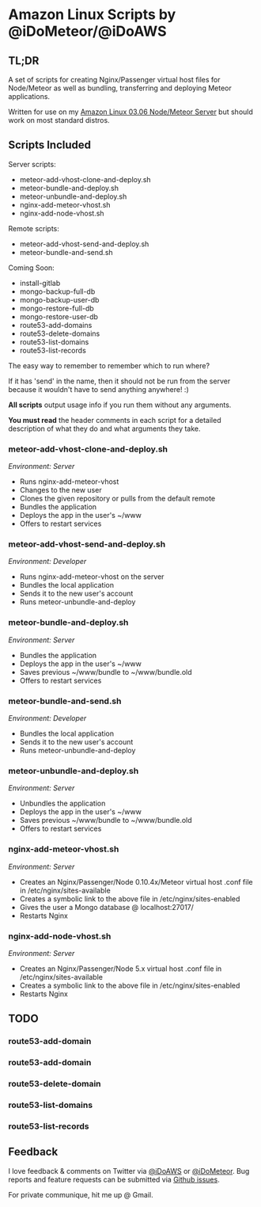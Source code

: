 # Amazon Linux Scripts by @iDoMeteor/@iDoAWS

## TL;DR

A set of scripts for creating Nginx/Passenger virtual host files for Node/Meteor
as well as bundling, transferring and deploying Meteor applications.

Written for use on my [Amazon Linux 03.06 Node/Meteor Server]() but should work on
most standard distros.

## Scripts Included

Server scripts:
* meteor-add-vhost-clone-and-deploy.sh
* meteor-bundle-and-deploy.sh
* meteor-unbundle-and-deploy.sh
* nginx-add-meteor-vhost.sh
* nginx-add-node-vhost.sh

Remote scripts:
* meteor-add-vhost-send-and-deploy.sh
* meteor-bundle-and-send.sh

Coming Soon:
* install-gitlab
* mongo-backup-full-db
* mongo-backup-user-db
* mongo-restore-full-db
* mongo-restore-user-db
* route53-add-domains
* route53-delete-domains
* route53-list-domains
* route53-list-records

The easy way to remember to remember which to run where?

If it has 'send' in the name, then it should not be run from the server because
it wouldn't have to send anything anywhere! :)

**All scripts** output usage info if you run them without any arguments.

**You must read** the header comments in each script for a detailed description
of what they do and what arguments they take.

### meteor-add-vhost-clone-and-deploy.sh

*Environment: Server*
* Runs nginx-add-meteor-vhost
* Changes to the new user
* Clones the given repository or pulls from the default remote
* Bundles the application
* Deploys the app in the user's ~/www
* Offers to restart services

### meteor-add-vhost-send-and-deploy.sh

*Environment: Developer*
* Runs nginx-add-meteor-vhost on the server
* Bundles the local application
* Sends it to the new user's account
* Runs meteor-unbundle-and-deploy


### meteor-bundle-and-deploy.sh

*Environment: Server*
* Bundles the application
* Deploys the app in the user's ~/www
* Saves previous ~/www/bundle to ~/www/bundle.old
* Offers to restart services


### meteor-bundle-and-send.sh

*Environment: Developer*
* Bundles the local application
* Sends it to the new user's account
* Runs meteor-unbundle-and-deploy


### meteor-unbundle-and-deploy.sh

*Environment: Server*
* Unbundles the application
* Deploys the app in the user's ~/www
* Saves previous ~/www/bundle to ~/www/bundle.old
* Offers to restart services


### nginx-add-meteor-vhost.sh

*Environment: Server*
* Creates an Nginx/Passenger/Node 0.10.4x/Meteor virtual host .conf file in /etc/nginx/sites-available
* Creates a symbolic link to the above file in /etc/nginx/sites-enabled
* Gives the user a Mongo database @ localhost:27017/<user>
* Restarts Nginx


### nginx-add-node-vhost.sh

*Environment: Server*
* Creates an Nginx/Passenger/Node 5.x virtual host .conf file in /etc/nginx/sites-available
* Creates a symbolic link to the above file in /etc/nginx/sites-enabled
* Restarts Nginx


## TODO
### route53-add-domain
### route53-add-domain
### route53-delete-domain
### route53-list-domains
### route53-list-records


## Feedback

I love feedback & comments on Twitter via
[@iDoAWS](https://twitter.com/iDoAWS) or
[@iDoMeteor](https://twitter.com/iDoMeteor).  Bug reports and feature requests
can be submitted via [Github
issues](https://github.com/idometeor/amazon-scripts/issues).

For private communique, hit me up @ Gmail.
